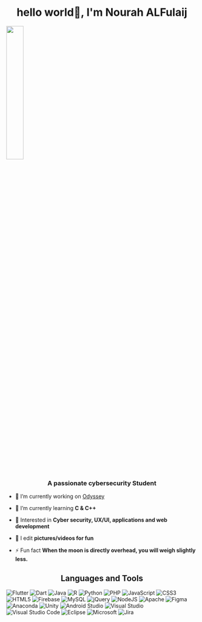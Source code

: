 <h1 align="center">hello world👋, I'm Nourah ALFulaij</h1>
<a href="#"><img width="30%" height="auto" src="https://cdn.dribbble.com/users/2131993/screenshots/15628402/media/7bb0d27e44d8c2eff47276ae86bfd6a3.png?compress=1&resize=1200x900&vertical=top" height="175px"/></a>
<h3 align="center">A passionate cybersecurity Student</h3>

- 🔭 I’m currently working on [Odyssey](https://github.com/ShathaAldosari01/gp1_7_2022)

- 🌱 I’m currently learning **C & C++**

- 💜 Interested in **Cyber security, UX/UI, applications and web development**

- 📸 I edit **pictures/videos for fun**

- ⚡ Fun fact **When the moon is directly overhead, you will weigh slightly less.**


<h2 align="center">Languages and Tools</h2>
<p align="left"> 
<img alt= "Flutter" src="https://img.shields.io/badge/Flutter-%2302569B.svg?style=for-the-badge&logo=Flutter&logoColor=white"/>
<img alt= "Dart" src="https://img.shields.io/badge/dart-%230175C2.svg?style=for-the-badge&logo=dart&logoColor=white"/>
<img alt= "Java" src="https://img.shields.io/badge/java-%23ED8B00.svg?style=for-the-badge&logo=java&logoColor=white"/>
<img alt= "R" src="https://img.shields.io/badge/r-%23276DC3.svg?style=for-the-badge&logo=r&logoColor=white"/>
<img alt= "Python" src="https://img.shields.io/badge/python-3670A0?style=for-the-badge&logo=python&logoColor=ffdd54"/>
<img alt= "PHP" src="https://img.shields.io/badge/php-%23777BB4.svg?style=for-the-badge&logo=php&logoColor=white"/>
<img alt= "JavaScript" src="https://img.shields.io/badge/javascript-%23323330.svg?style=for-the-badge&logo=javascript&logoColor=%23F7DF1E"/>
<img alt= "CSS3" src="https://img.shields.io/badge/css3-%231572B6.svg?style=for-the-badge&logo=css3&logoColor=white" />
<img  alt= "HTML5" src="https://img.shields.io/badge/html5-%23E34F26.svg?style=for-the-badge&logo=html5&logoColor=white"/>
<img  alt= "Firebase" src="https://img.shields.io/badge/Firebase-039BE5?style=for-the-badge&logo=Firebase&logoColor=white"/>
<img  alt= "MySQL" src="https://img.shields.io/badge/mysql-%2300f.svg?style=for-the-badge&logo=mysql&logoColor=white"/>
<img  alt= "jQuery" src="https://img.shields.io/badge/jquery-%230769AD.svg?style=for-the-badge&logo=jquery&logoColor=white"/>
<img  alt= "NodeJS" src="https://img.shields.io/badge/node.js-6DA55F?style=for-the-badge&logo=node.js&logoColor=white"/>
<img  alt= "Apache" src="https://img.shields.io/badge/apache-%23D42029.svg?style=for-the-badge&logo=apache&logoColor=white"/>
<img  alt= "Figma" src="https://img.shields.io/badge/figma-%23F24E1E.svg?style=for-the-badge&logo=figma&logoColor=white"/>
<img  alt= "Anaconda" src="https://img.shields.io/badge/Anaconda-%2344A833.svg?style=for-the-badge&logo=anaconda&logoColor=white"/>
<img  alt= "Unity" src="https://img.shields.io/badge/unity-%23000000.svg?style=for-the-badge&logo=unity&logoColor=white"/>
<img alt= "Android Studio" src="https://img.shields.io/badge/Android%20Studio-3DDC84.svg?style=for-the-badge&logo=android-studio&logoColor=white" />
<img  alt= "Visual Studio" src="https://img.shields.io/badge/Visual%20Studio-5C2D91.svg?style=for-the-badge&logo=visual-studio&logoColor=white" />
<img  alt= "Visual Studio Code" src="https://img.shields.io/badge/Visual%20Studio%20Code-0078d7.svg?style=for-the-badge&logo=visual-studio-code&logoColor=white" />
<img alt= "Eclipse" src="https://img.shields.io/badge/Android-3DDC84?style=for-the-badge&logo=android&logoColor=white"/>
<img  alt= "Microsoft" src="https://img.shields.io/badge/Microsoft-0078D4?style=for-the-badge&logo=microsoft&logoColor=white"/>
<img  alt= "Jira" src="https://img.shields.io/badge/jira-%230A0FFF.svg?style=for-the-badge&logo=jira&logoColor=white"/>
</p>



	
  
 
 


